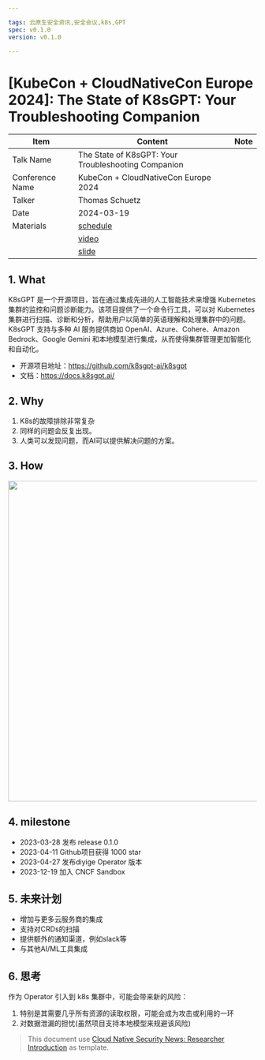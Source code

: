 ```yaml
---

tags: 云原生安全资讯,安全会议,k8s,GPT
spec: v0.1.0
version: v0.1.0

---
```


# [KubeCon + CloudNativeCon Europe 2024]: The State of K8sGPT: Your Troubleshooting Companion

| Item            | Content        | Note     |
|-----------------|----------------|----------|
| Talk Name   | The State of K8sGPT: Your Troubleshooting Companion |
| Conference Name | KubeCon + CloudNativeCon Europe 2024 |
| Talker          |  Thomas Schuetz  |
| Date            | 2024-03-19 |
| Materials       | [schedule](https://kccnceu2024.sched.com/event/1aQWc/the-state-of-k8sgpt-your-troubleshooting-companion-project-lightning-talk)   |
|                 | [video](https://www.youtube.com/watch?v=6KdBPjIZSok&list=PLj6h78yzYM2N8nw1YcqqKveySH6_0VnI0&index=308)      |
|                 | [slide](https://static.sched.com/hosted_files/kccnceu2024/6d/state_of_k8sgpt.pdf)      |


## 1. What

K8sGPT 是一个开源项目，旨在通过集成先进的人工智能技术来增强 Kubernetes 集群的监控和问题诊断能力。该项目提供了一个命令行工具，可以对 Kubernetes 集群进行扫描、诊断和分析，帮助用户以简单的英语理解和处理集群中的问题。K8sGPT 支持与多种 AI 服务提供商如 OpenAI、Azure、Cohere、Amazon Bedrock、Google Gemini 和本地模型进行集成，从而使得集群管理更加智能化和自动化。

* 开源项目地址：https://github.com/k8sgpt-ai/k8sgpt
* 文档：https://docs.k8sgpt.ai/

## 2. Why

1. K8s的故障排除非常复杂
2. 同样的问题会反复出现。
3. 人类可以发现问题，而AI可以提供解决问题的方案。

## 3. How

<img src="images/demo4.gif" width=650px; />

## 4. milestone

* 2023-03-28 发布 release 0.1.0
* 2023-04-11 Github项目获得 1000 star
* 2023-04-27 发布diyige Operator 版本
* 2023-12-19 加入 CNCF Sandbox

## 5. 未来计划

* 增加与更多云服务商的集成
* 支持对CRDs的扫描
* 提供额外的通知渠道，例如slack等
* 与其他AI/ML工具集成

## 6. 思考

作为 Operator 引入到 k8s 集群中，可能会带来新的风险：

1. 特别是其需要几乎所有资源的读取权限，可能会成为攻击或利用的一环
2. 对数据泄漏的担忧(虽然项目支持本地模型来规避该风险)

> This document use [Cloud Native Security News: Researcher Introduction](https://github.com/ssst0n3/security-research-specification/blob/main/cloud-native-security-news/security-conference-talk-learning.md) as template.
